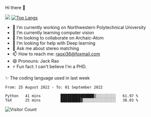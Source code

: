 Hi there 👋

![](https://github-readme-stats.vercel.app/api?username=Raohaocheng)
[![Top Langs](https://github-readme-stats.vercel.app/api/top-langs/?username=Raohaocheng&layout=compact)](https://github.com/anuraghazra/github-readme-stats)

- 🔭 I’m currently working on Northwestern Polytechnical University
- 🌱 I’m currently learning computer vision
- 👯 I’m looking to collaborate on Archaic-Atom
- 🤔 I’m looking for help with Deep learning
- 💬 Ask me about stereo matching
- 📫 How to reach me: raoxi36@foxmail.com
- 😄 Pronouns: Jack Rao
- ⚡ Fun fact: I can't believe I'm a PHD.

✨ The coding language used in last week
<!--START_SECTION:waka-->

```text
From: 25 August 2022 - To: 01 September 2022

Python   41 mins         ███████████████▒░░░░░░░░░   61.97 %
TeX      25 mins         █████████▓░░░░░░░░░░░░░░░   38.03 %
```

<!--END_SECTION:waka-->

![Visitor Count](https://profile-counter.glitch.me/Raohaocheng/count.svg)
